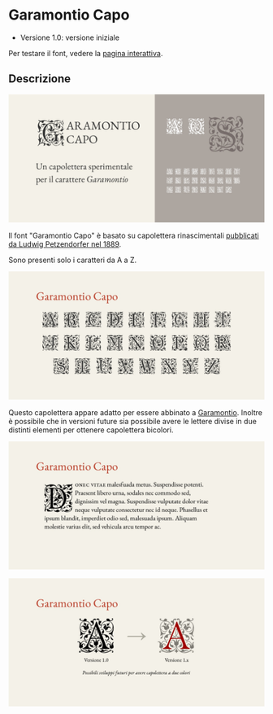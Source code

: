 # Garamontio Capo
* Versione 1.0: versione iniziale

Per testare il font, vedere la [pagina interattiva](https://m-casanova.github.io/GaramontioCapo/).

## Descrizione
![image](images/garamontio_capo_1.jpg)

Il font "Garamontio Capo" è basato su capolettera rinascimentali <a target="_blank" href="https://archive.org/details/schriftenatlasei02petz/page/n187/mode/2up">pubblicati da Ludwig Petzendorfer nel 1889</a>.

Sono presenti solo i caratteri da A a Z.

![image](images/garamontio_capo_2.jpg)

Questo capolettera appare adatto per essere abbinato a [Garamontio](https://github.com/m-casanova/Garamontio).
Inoltre è possibile che in versioni future sia possibile avere le lettere divise in due distinti elementi per ottenere capolettera bicolori. 

![image](images/garamontio_capo_3.jpg)

![image](images/garamontio_capo_4.jpg)
